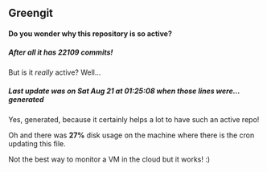 ## Greengit

#### Do you wonder why this repository is so active?

##### After all it has 22109 commits!

But is it *really* active? Well...

##### Last update was on Sat Aug 21 at 01:25:08 when those lines were... generated

Yes, generated, because it certainly helps a lot to have such an active repo!

Oh and there was **27%** disk usage on the machine
where there is the cron updating this file.

Not the best way to monitor a VM in the cloud but it works! :)
